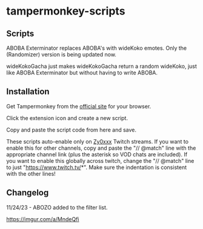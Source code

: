 # tampermonkey-scripts

## Scripts

ABOBA Exterminator replaces ABOBA's with wideKoko emotes. Only the (Randomizer) version is being updated now.

wideKokoGacha just makes wideKokoGacha return a random wideKoko, just like ABOBA Exterminator but without having to write ABOBA. 

## Installation

Get Tampermonkey from the [official site](https://www.tampermonkey.net/) for your browser. 

Click the extension icon and create a new script. 

Copy and paste the script code from here and save. 

These scripts auto-enable only on [Zy0xxx](https://www.twitch.tv/zy0xxx) Twitch streams. If you want to enable this for other channels,  copy and paste the  "// @match" line with the appropriate channel link (plus the asterisk so VOD chats are included). If you want to enable this globally across twitch, change the "// @match" line to just "https://www.twitch.tv/*". Make sure the indentation is consistent with the other lines!

## Changelog

11/24/23 - ABOZO added to the filter list.

https://imgur.com/a/MndeQfi
